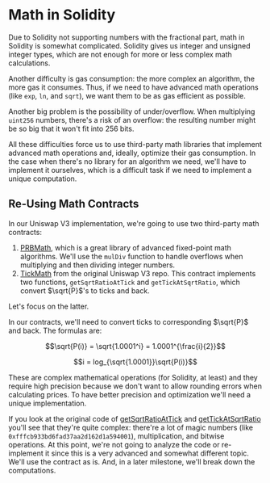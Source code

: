 # Math in Solidity

Due to Solidity not supporting numbers with the fractional part, math in Solidity is somewhat complicated. Solidity gives us integer and unsigned integer types, which are not enough for more or less complex math calculations.

Another difficulty is gas consumption: the more complex an algorithm, the more gas it consumes. Thus, if we need to have advanced math operations (like `exp`, `ln`, and `sqrt`), we want them to be as gas efficient as possible.

Another big problem is the possibility of under/overflow. When multiplying `uint256` numbers, there's a risk of an overflow: the resulting number might be so big that it won't fit into 256 bits.

All these difficulties force us to use third-party math libraries that implement advanced math operations and, ideally, optimize their gas consumption. In the case when there's no library for an algorithm we need, we'll have to implement it ourselves, which is a difficult task if we need to implement a unique computation.

## Re-Using Math Contracts

In our Uniswap V3 implementation, we're going to use two third-party math contracts:
1. [PRBMath](https://github.com/paulrberg/prb-math), which is a great library of advanced fixed-point math algorithms.  We'll use the `mulDiv` function to handle overflows when multiplying and then dividing integer numbers.
1. [TickMath](https://github.com/Uniswap/v3-core/blob/main/contracts/libraries/TickMath.sol) from the original Uniswap V3 repo. This contract implements two functions, `getSqrtRatioAtTick` and `getTickAtSqrtRatio`, which convert $\sqrt{P}$'s
to ticks and back.

Let's focus on the latter.

In our contracts, we'll need to convert ticks to corresponding $\sqrt{P}$ and back. The formulas are:

$$\sqrt{P(i)} = \sqrt{1.0001^i} = 1.0001^{\frac{i}{2}}$$

$$i = log_{\sqrt{1.0001}}\sqrt{P(i)}$$

These are complex mathematical operations (for Solidity, at least) and they require high precision because we don't want to allow rounding errors when calculating prices. To have better precision and optimization we'll need a unique implementation.

If you look at the original code of [getSqrtRatioAtTick](https://github.com/Uniswap/v3-core/blob/8f3e4645a08850d2335ead3d1a8d0c64fa44f222/contracts/libraries/TickMath.sol#L23-L54) and [getTickAtSqrtRatio](https://github.com/Uniswap/v3-core/blob/8f3e4645a08850d2335ead3d1a8d0c64fa44f222/contracts/libraries/TickMath.sol#L61-L204) you'll see that they're quite complex: there're a lot of magic numbers (like `0xfffcb933bd6fad37aa2d162d1a594001`), multiplication, and bitwise operations. At this point, we're not going to analyze the code or re-implement it since this is a very advanced and somewhat different topic. We'll use the contract as is. And, in a later milestone, we'll break down the computations.